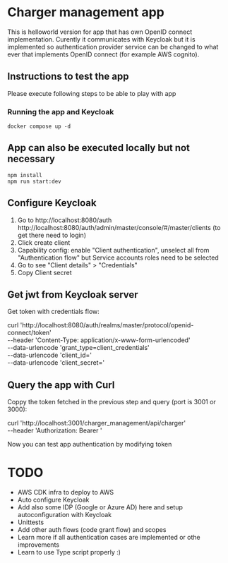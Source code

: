 # Charger management app

This is helloworld version for app that has own OpenID connect implementation.
Curently it communicates with Keycloak but it is implemented so authentication provider service can be changed to what ever that implements OpenID connect (for example AWS cognito).

## Instructions to test the app

Please execute following steps to be able to play with app

### Running the app and Keycloak
```
docker compose up -d
```

## App can also be executed locally but not necessary
```
npm install
npm run start:dev
```
## Configure Keycloak

1. Go to http://localhost:8080/auth  http://localhost:8080/auth/admin/master/console/#/master/clients (to get there need to login)
2. Click create client
3. Capability config: enable "Client authentication", unselect all from "Authentication flow" but Service accounts roles need to be selected
4. Go to see "Client details" > "Credentials"
5. Copy Client secret

## Get jwt from Keycloak server
Get token with credentials flow:

curl 'http://localhost:8080/auth/realms/master/protocol/openid-connect/token' \
--header 'Content-Type: application/x-www-form-urlencoded' \
--data-urlencode 'grant_type=client_credentials' \
--data-urlencode 'client_id=<client-name>' \
--data-urlencode 'client_secret=<secret-coppied>'

## Query the app with Curl
Coppy the token fetched in the previous step and query (port is 3001 or 3000):

curl 'http://localhost:3001/charger_management/api/charger' \
--header 'Authorization: Bearer <token>'

Now you can test app authentication by modifying token

# TODO
 - AWS CDK infra to deploy to AWS
 - Auto configure Keycloak
 - Add also some IDP (Google or Azure AD) here and setup autoconfiguration with Keycloak
- Unittests
- Add other auth flows (code grant flow) and scopes
- Learn more if all authentication cases are implemented or othe improvements
- Learn to use Type script properly :)



